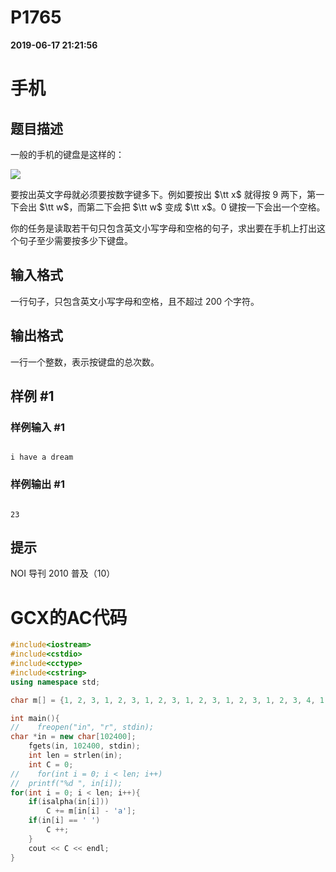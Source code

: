 
# P1765

**2019-06-17 21:21:56**
    
# 手机

## 题目描述

一般的手机的键盘是这样的：

![](https://cdn.luogu.com.cn/upload/image_hosting/yq2orii6.png)

要按出英文字母就必须要按数字键多下。例如要按出 $\tt x$ 就得按 $9$ 两下，第一下会出 $\tt w$，而第二下会把 $\tt w$ 变成 $\tt x$。$0$ 键按一下会出一个空格。

你的任务是读取若干句只包含英文小写字母和空格的句子，求出要在手机上打出这个句子至少需要按多少下键盘。

## 输入格式

一行句子，只包含英文小写字母和空格，且不超过 200 个字符。

## 输出格式

一行一个整数，表示按键盘的总次数。

## 样例 #1

### 样例输入 #1

```
i have a dream
```

### 样例输出 #1

```
23
```

## 提示

NOI 导刊 2010 普及（10）

# GCX的AC代码
```cpp
#include<iostream>
#include<cstdio>
#include<cctype>
#include<cstring>
using namespace std;

char m[] = {1, 2, 3, 1, 2, 3, 1, 2, 3, 1, 2, 3, 1, 2, 3, 1, 2, 3, 4, 1, 2, 3, 1, 2, 3, 4};

int main(){
//    freopen("in", "r", stdin);
char *in = new char[102400];
    fgets(in, 102400, stdin);
    int len = strlen(in);
    int C = 0;
//    for(int i = 0; i < len; i++)
//	printf("%d ", in[i]);
for(int i = 0; i < len; i++){
	if(isalpha(in[i]))
	    C += m[in[i] - 'a'];
	if(in[i] == ' ')
	    C ++;
    }
    cout << C << endl;
}

```

